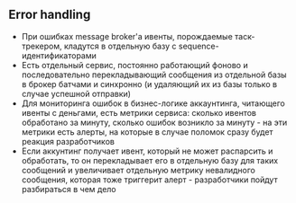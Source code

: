 ## Error handling

- При ошибках message broker'a ивенты, порождаемые таск-трекером, кладутся в отдельную базу с sequence-идентификаторами
- Есть отдельный сервис, постоянно работающий фоново и последовательно перекладывающий сообщения из отдельной базы в брокер батчами и синхронно (и удаляющий их из базы только в случае успешной отправки)
- Для мониторинга ошибок в бизнес-логике аккаунтинга, читающего ивенты с деньгами, есть метрики сервиса: сколько ивентов обработано за минуту, сколько ошибок возникло за минуту - на эти метрики есть алерты, на которые в случае поломок сразу будет реакция разработчиков
- Если аккунтинг получает ивент, который не может распарсить и обработать, то он перекладывает его в отдельную базу для таких сообщений и увеличивает отдельную метрику невалидного сообщения, которая тоже триггерит алерт - разработчики пойдут разбираться в чем дело